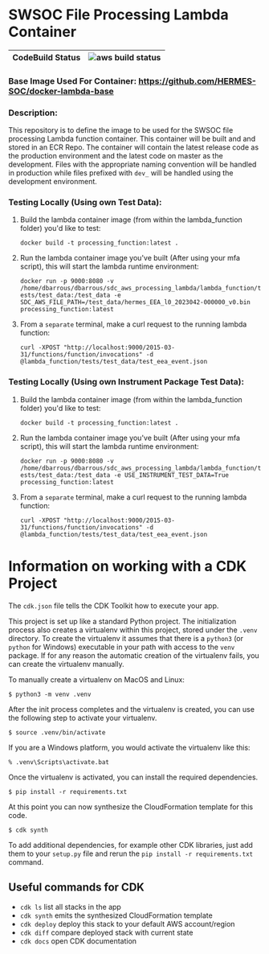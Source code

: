 # SWSOC File Processing Lambda Container

| **CodeBuild Status** |![aws build status](https://codebuild.us-east-2.amazonaws.com/badges?uuid=eyJlbmNyeXB0ZWREYXRhIjoiNi9WaG5pa1V4MUpoVURjRXlWc0w5d1lKR293RWJPSGtudmUzNHljd2JWaHZaQ09TVE12UTVOMWdFdU9rMFA1QWs0eCtLTW9vblV1emNwQ01HN0hqMm9vPSIsIml2UGFyYW1ldGVyU3BlYyI6IjdUVHlYZUZsc0dCV2lnUDAiLCJtYXRlcmlhbFNldFNlcmlhbCI6MX0%3D&branch=main)|
|-|-|

### **Base Image Used For Container:** https://github.com/HERMES-SOC/docker-lambda-base 

### **Description**:
This repository is to define the image to be used for the SWSOC file processing Lambda function container. This container will be built and and stored in an ECR Repo. 
The container will contain the latest release code as the production environment and the latest code on master as the development. Files with the appropriate naming convention will be handled in production while files prefixed with `dev_` will be handled using the development environment.

### **Testing Locally (Using own Test Data)**:
1. Build the lambda container image (from within the lambda_function folder) you'd like to test: 
    
    `docker build -t processing_function:latest .`

2. Run the lambda container image you've built (After using your mfa script), this will start the lambda runtime environment:
    
    `docker run -p 9000:8080 -v /home/dbarrous/dbarrous/sdc_aws_processing_lambda/lambda_function/tests/test_data:/test_data -e SDC_AWS_FILE_PATH=/test_data/hermes_EEA_l0_2023042-000000_v0.bin processing_function:latest`

3. From a `separate` terminal, make a curl request to the running lambda function:

    `curl -XPOST "http://localhost:9000/2015-03-31/functions/function/invocations" -d @lambda_function/tests/test_data/test_eea_event.json`

### **Testing Locally (Using own Instrument Package Test Data)**:
1. Build the lambda container image (from within the lambda_function folder) you'd like to test: 
    
    `docker build -t processing_function:latest .`

2. Run the lambda container image you've built (After using your mfa script), this will start the lambda runtime environment:
    
    `docker run -p 9000:8080 -v /home/dbarrous/dbarrous/sdc_aws_processing_lambda/lambda_function/tests/test_data:/test_data -e USE_INSTRUMENT_TEST_DATA=True processing_function:latest`

3. From a `separate` terminal, make a curl request to the running lambda function:

    `curl -XPOST "http://localhost:9000/2015-03-31/functions/function/invocations" -d @lambda_function/tests/test_data/test_eea_event.json`

# Information on working with a CDK Project

The `cdk.json` file tells the CDK Toolkit how to execute your app.

This project is set up like a standard Python project.  The initialization
process also creates a virtualenv within this project, stored under the `.venv`
directory.  To create the virtualenv it assumes that there is a `python3`
(or `python` for Windows) executable in your path with access to the `venv`
package. If for any reason the automatic creation of the virtualenv fails,
you can create the virtualenv manually.

To manually create a virtualenv on MacOS and Linux:

```
$ python3 -m venv .venv
```

After the init process completes and the virtualenv is created, you can use the following
step to activate your virtualenv.

```
$ source .venv/bin/activate
```

If you are a Windows platform, you would activate the virtualenv like this:

```
% .venv\Scripts\activate.bat
```

Once the virtualenv is activated, you can install the required dependencies.

```
$ pip install -r requirements.txt
```

At this point you can now synthesize the CloudFormation template for this code.

```
$ cdk synth
```

To add additional dependencies, for example other CDK libraries, just add
them to your `setup.py` file and rerun the `pip install -r requirements.txt`
command.

## Useful commands for CDK

 * `cdk ls`          list all stacks in the app
 * `cdk synth`       emits the synthesized CloudFormation template
 * `cdk deploy`      deploy this stack to your default AWS account/region
 * `cdk diff`        compare deployed stack with current state
 * `cdk docs`        open CDK documentation